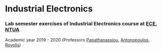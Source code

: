 # Industrial Electronics


### Lab semester exercises of Industrial Electronics course at [ECE](https://www.ece.ntua.gr/en), [NTUA](https://www.ntua.gr/en)
Academic year 2019 - 2020 (Professors [Papathanassiou](https://www.ece.ntua.gr/en/staff/73), [Antonopoulos](https://www.ece.ntua.gr/en/staff/416), [Rovolis](https://www.ece.ntua.gr/en/staff/415))